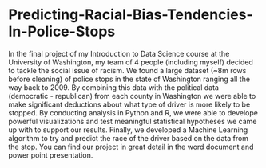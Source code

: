 # Predicting-Racial-Bias-Tendencies-In-Police-Stops

In the final project of my Introduction to Data Science course at the University of Washington, my team of 4 people (including myself) decided to tackle the social issue of racism. We found a large dataset (~8m rows before cleaning) of police stops in the state of Washington ranging all the way back to 2009. By combining this data with the political data (democratic - republican) from each county in Washington we were able to make significant deductions about what type of driver is more likely to be stopped. By conducting analysis in Python and R, we were able to develope powerful visualizations and test meaningful statistical hypotheses we came up with to support our results. Finally, we developed a Machine Learning algorithm to try and predict the race of the driver based on the data from the stop. You can find our project in great detail in the word document and power point presentation.
